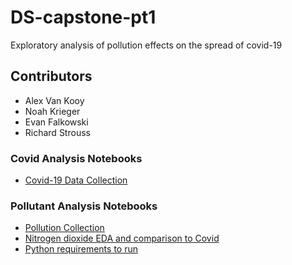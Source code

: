 # DS-capstone-pt1
Exploratory analysis of pollution effects on the spread of covid-19

## Contributors

- Alex Van Kooy
- Noah Krieger
- Evan Falkowski
- Richard Strouss

### Covid Analysis Notebooks
- [Covid-19 Data Collection](https://github.com/FuzzyPhoton/DS-capstone-pt1/blob/main/data/covid/covid_data_collection.ipynb)


### Pollutant Analysis Notebooks
- [Pollution Collection](pollution_data_collection.ipynb)
- [Nitrogen dioxide EDA and comparison to Covid](avk_data_investigation.ipynb)
- [Python requirements to run](pollution_requirements.txt)
